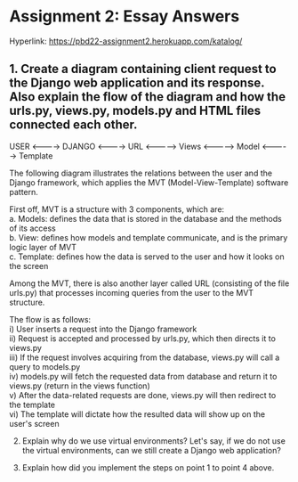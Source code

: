 # Assignment 2: Essay Answers

Hyperlink: https://pbd22-assignment2.herokuapp.com/katalog/

## 1. Create a diagram containing client request to the Django web application and its response. Also explain the flow of the diagram and how the urls.py, views.py, models.py and HTML files connected each other.

USER <----> DJANGO <----> URL <-----> Views <-----> Model
                                            <-----> Template
                                            
The following diagram illustrates the relations between the user and the Django framework, which applies the MVT (Model-View-Template) software pattern.

First off, MVT is a structure with 3 components, which are: <br>
  a. Models: defines the data that is stored in the database and the methods of its access <br>
  b. View: defines how models and template communicate, and is the primary logic layer of MVT <br>
  c. Template: defines how the data is served to the user and how it looks on the screen
  
Among the MVT, there is also another layer called URL (consisting of the file urls.py) that processes incoming queries from the user to the MVT structure.

The flow is as follows: <br>
  i) User inserts a request into the Django framework <br>
  ii) Request is accepted and processed by urls.py, which then directs it to views.py <br>
  iii) If the request involves acquiring from the database, views.py will call a query to models.py <br>
  iv) models.py will fetch the requested data from database and return it to views.py (return in the views function) <br>
  v) After the data-related requests are done, views.py will then redirect to the template <br>
  vi) The template will dictate how the resulted data will show up on the user's screen

2. Explain why do we use virtual environments? Let's say, if we do not use the virtual environments, can we still create a Django web application?




3. Explain how did you implement the steps on point 1 to point 4 above.
